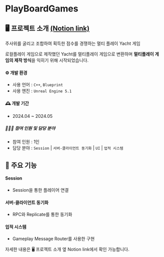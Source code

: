 # PlayBoardGames
## 🖥️ 프로젝트 소개 [(Notion link)](https://www.notion.so/highstar9z6/Play-Board-Games-7626b16a46dd434b8d2fd51a20e29a92)
주사위를 굴리고 조합하여 획득한 점수를 경쟁하는 멀티 플레이 Yacht 게임

로컬플레이 게임으로 제작했던 Yacht를 멀티플레이 게임으로 변환하며 **멀티플레이 게임의 제작 방식**을 익히기 위해 시작되었습니다.

#### ⚙️ 개발 환경
- 사용 언어 : `C++`, `Blueprint`
- 사용 엔진 : `Unreal Engine 5.1`

#### 🕰️ 개발 기간
* 2024.04 ~ 2024.05

##### 🧑‍🤝‍🧑 참여 인원 및 담당 분야
 - 참여 인원 : 1인
 - 담당 분야 : `Session` | `서버-클라이언트 동기화` | `UI` | `업적 시스템` 

## 📌 주요 기능
#### Session
- Session을 통한 플레이어 연결
#### 서버-클라이언트 동기화
- RPC와 Replicate를 통한 동기화
#### 업적 시스템
- Gameplay Message Router를 사용한 구현

자세한 내용은 🖥️ 프로젝트 소개 옆 Notion link에서 확인 가능합니다.
